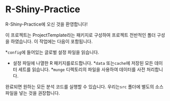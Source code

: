 # R-Shiny-Practice

R-Shiny-Practice에 오신 것을 환영합니다!

이 프로젝트는 ProjectTemplate라는 패키지로 구성하여 프로젝트 전반적인 폴더 구성을 하였습니다. 이 작업에는 다음이 포함됩니다.

*`config`에 들어있는 글로벌 설정 파일을 읽습니다.
* 설정 파일에 나열한 R 패키지를로드합니다.
*`data` 또는`cache`에 저장된 모든 데이터 세트를 읽습니다.
*`munge` 디렉토리의 파일을 사용하여 데이터를 사전 처리합니다.

완료되면 원하는 모든 분석 코드를 실행할 수 있습니다. 우리는`src` 폴더에 별도의 소스 파일을 넣는 것을 권장합니다.

